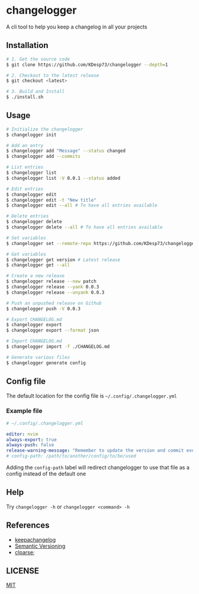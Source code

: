 # changelogger

A cli tool to help you keep a changelog in all your projects

## Installation

```bash
# 1. Get the source code
$ git clone https://github.com/KDesp73/changelogger --depth=1

# 2. Checkout to the latest release
$ git checkout <latest>

# 3. Build and Install
$ ./install.sh
```

## Usage

```bash
# Initialize the changelogger
$ changelogger init

# Add an entry
$ changelogger add "Message" --status changed
$ changelogger add --commits

# List entries
$ changelogger list
$ changelogger list -V 0.0.1 --status added

# Edit entries
$ changelogger edit
$ changelogger edit -t "New title"
$ changelogger edit --all # To have all entries available

# Delete entries
$ changelogger delete
$ changelogger delete --all # To have all entries available

# Set variables
$ changelogger set --remote-repo https://github.com/KDesp73/changelogger

# Get variables
$ changelogger get version # Latest release
$ changelogger get --all

# Create a new release
$ changelogger release --new patch
$ changelogger release --yank 0.0.3
$ changelogger release --unyank 0.0.3

# Push an unpushed release on Github
$ changelogger push -V 0.0.3

# Export CHANGELOG.md
$ changelogger export
$ changelogger export --format json

# Import CHANGELOG.md
$ changelogger import -f ./CHANGELOG.md

# Generate various files
$ changelogger generate config
```

## Config file

The default location for the config file is `~/.config/.changelogger.yml`

### Example file

```yml
# ~/.config/.changelogger.yml

editor: nvim
always-export: true
always-push: false
release-warning-message: "Remember to update the version and commit everything important!"
# config-path: /path/to/another/config/to/be/used
```

Adding the `config-path` label will redirect changelogger to use that file as a config instead of the default one

## Help

Try `changelogger -h` or `changelogger <command> -h` 

## References

- [keepachangelog](https://keepachangelog.com/en/1.1.0/)
- [Semantic Versioning](https://semver.org/spec/v2.0.0.html)
- [clparse](https://github.com/marcaddeo/clparse);

## LICENSE

[MIT](./LICENSE)


